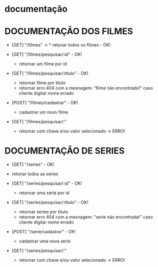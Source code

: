 # documentação

# DOCUMENTAÇÃO DOS FILMES 

- [GET] "/filmes" -> * retonar todos os filmes  - OK!

 - [GET] "/filmes/pesquisar/:id" - OK!
   * retornar um filme por id

 - [GET] "/filmes/pesquisar/:titulo" - OK!
    * retornar filme por titulo
    * retornar erro 404 com a mesnagem:
     "filme não encontrado!" caso cliente digitar nome errado

 - [POST] "/filmes/cadastrar" - OK!
    * cadastrar um novo filme

 - [GET] "/filmes/pesquisar/:" 
   * retornar com chave e/ou valor selecionado -> ERRO!

# DOCUMENTAÇÃO DE SERIES

- [GET] "/series" - OK!
* retonar todos as series  

 - [GET] "/series/pesquisar/:id" - OK!
   * retornar uma serie por id

 - [GET] "/series/pesquisar/:titulo" - OK!
    * retornar series por titulo
    * retornar erro 404 com a mesnagem:
     "serie não encontrada!" caso cliente digitar nome errado

 - [POST] "/serie/cadastrar" - OK!
    * cadastrar uma nova serie

 - [GET] "/series/pesquisar/:"
   * retornar com chave e/ou valor selecionado -> ERRO!